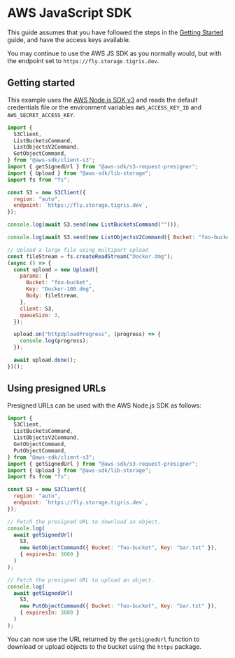 # AWS JavaScript SDK

This guide assumes that you have followed the steps in the
[Getting Started](/docs/get-started/index.md) guide, and have the access keys
available.

You may continue to use the AWS JS SDK as you normally would, but with the
endpoint set to `https://fly.storage.tigris.dev`.

## Getting started

This example uses the
[AWS Node.js SDK v3](https://www.npmjs.com/package/@aws-sdk/client-s3) and reads
the default credentials file or the environment variables `AWS_ACCESS_KEY_ID`
and `AWS_SECRET_ACCESS_KEY`.

```js
import {
  S3Client,
  ListBucketsCommand,
  ListObjectsV2Command,
  GetObjectCommand,
} from "@aws-sdk/client-s3";
import { getSignedUrl } from "@aws-sdk/s3-request-presigner";
import { Upload } from "@aws-sdk/lib-storage";
import fs from "fs";

const S3 = new S3Client({
  region: "auto",
  endpoint: `https://fly.storage.tigris.dev`,
});

console.log(await S3.send(new ListBucketsCommand("")));

console.log(await S3.send(new ListObjectsV2Command({ Bucket: "foo-bucket" })));

// Upload a large file using multipart upload
const fileStream = fs.createReadStream("Docker.dmg");
(async () => {
  const upload = new Upload({
    params: {
      Bucket: "foo-bucket",
      Key: "Docker-100.dmg",
      Body: fileStream,
    },
    client: S3,
    queueSize: 3,
  });

  upload.on("httpUploadProgress", (progress) => {
    console.log(progress);
  });

  await upload.done();
})();
```

## Using presigned URLs

Presigned URLs can be used with the AWS Node.js SDK as follows:

```js
import {
  S3Client,
  ListBucketsCommand,
  ListObjectsV2Command,
  GetObjectCommand,
  PutObjectCommand,
} from "@aws-sdk/client-s3";
import { getSignedUrl } from "@aws-sdk/s3-request-presigner";
import { Upload } from "@aws-sdk/lib-storage";
import fs from "fs";

const S3 = new S3Client({
  region: "auto",
  endpoint: `https://fly.storage.tigris.dev`,
});

// Fetch the presigned URL to download an object.
console.log(
  await getSignedUrl(
    S3,
    new GetObjectCommand({ Bucket: "foo-bucket", Key: "bar.txt" }),
    { expiresIn: 3600 }
  )
);

// Fetch the presigned URL to upload an object.
console.log(
  await getSignedUrl(
    S3,
    new PutObjectCommand({ Bucket: "foo-bucket", Key: "bar.txt" }),
    { expiresIn: 3600 }
  )
);
```

You can now use the URL returned by the `getSignedUrl` function to download or
upload objects to the bucket using the `https` package.
